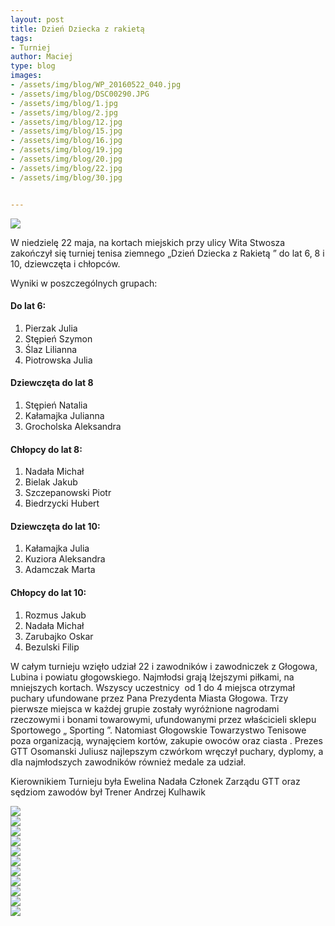```yaml
---
layout: post
title: Dzień Dziecka z rakietą
tags:
- Turniej
author: Maciej
type: blog
images:
- /assets/img/blog/WP_20160522_040.jpg
- /assets/img/blog/DSC00290.JPG
- /assets/img/blog/1.jpg
- /assets/img/blog/2.jpg
- /assets/img/blog/12.jpg
- /assets/img/blog/15.jpg
- /assets/img/blog/16.jpg
- /assets/img/blog/19.jpg
- /assets/img/blog/20.jpg
- /assets/img/blog/22.jpg
- /assets/img/blog/30.jpg


---
```


<div class="image"><img src="/assets/img/blog/16.jpg" /></div>

W niedzielę 22 maja, na kortach miejskich przy ulicy Wita Stwosza  zakończył się turniej tenisa ziemnego „Dzień Dziecka z Rakietą ” do lat 6, 8 i 10, dziewczęta i  chłopców.

Wyniki w poszczególnych grupach:

#### Do lat 6:
1. Pierzak Julia
2. Stępień Szymon
3. Ślaz Lilianna
4. Piotrowska Julia

#### Dziewczęta do lat 8
1. Stępień            Natalia
2. Kałamajka        Julianna 
3. Grocholska      Aleksandra

#### Chłopcy do lat 8:
1. Nadała              Michał
2. Bielak               Jakub
3. Szczepanowski Piotr
4. Biedrzycki        Hubert

#### Dziewczęta do lat 10:
1. Kałamajka       Julia
2. Kuziora           Aleksandra
3. Adamczak       Marta

#### Chłopcy do lat 10:
1. Rozmus          Jakub
2. Nadała            Michał
3. Zarubajko       Oskar
4. Bezulski           Filip


 W całym turnieju wzięło udział 22 i zawodników i zawodniczek z  Głogowa, Lubina i  powiatu głogowskiego. Najmłodsi grają lżejszymi piłkami, na mniejszych kortach.
 Wszyscy uczestnicy  od 1 do 4 miejsca  otrzymał puchary ufundowane przez Pana Prezydenta Miasta Głogowa. Trzy pierwsze miejsca w każdej grupie zostały wyróżnione nagrodami rzeczowymi i bonami towarowymi, ufundowanymi przez właścicieli sklepu Sportowego „ Sporting ”. Natomiast Głogowskie Towarzystwo Tenisowe poza organizacją, wynajęciem  kortów, zakupie owoców oraz ciasta . Prezes GTT Osomanski Juliusz  najlepszym czwórkom wręczył puchary, dyplomy, a dla najmłodszych zawodników również medale za udział.

 Kierownikiem Turnieju była Ewelina Nadała  Członek Zarządu GTT oraz sędziom zawodów był Trener Andrzej Kulhawik


<div id="lightgallery" class="carousel slide">
  <div class="carousel-inner">
    <div class="item active">
      <div class="row">
        <div class="span3"><a href="/assets/img/blog/30.jpg"> <img src="/assets/img/blog/30.jpg" /></a></div>
        <div class="span3"><a href="/assets/img/blog/DSC00290.jpg"> <img src="/assets/img/blog/DSC00290.jpg" /></a></div>
        <div class="span3"><a href="/assets/img/blog/1.jpg"> <img src="/assets/img/blog/1.jpg" /></a></div>
        <div class="span3"><a href="/assets/img/blog/2.jpg"> <img src="/assets/img/blog/2.jpg" /></a></div>
      </div>
      <div class="row">
        <div class="span3"><a href="/assets/img/blog/12.jpg"> <img src="/assets/img/blog/12.jpg" /></a></div>
        <div class="span3"><a href="/assets/img/blog/15.jpg"> <img src="/assets/img/blog/15.jpg" /></a></div>
        <div class="span3"><a href="/assets/img/blog/19.jpg"> <img src="/assets/img/blog/19.jpg" /></a></div>
        <div class="span3"><a href="/assets/img/blog/WP_20160522_040.jpg"> <img src="/assets/img/blog/WP_20160522_040.jpg" /></a></div>
      </div>
      <div class="row">
        <div class="span3"><a href="/assets/img/blog/16.jpg"> <img src="/assets/img/blog/16.jpg" /></a></div>
        <div class="span3"><a href="/assets/img/blog/20.jpg"> <img src="/assets/img/blog/20.jpg" /></a></div>
        <div class="span3"><a href="/assets/img/blog/22.jpg"> <img src="/assets/img/blog/22.jpg" /></a></div>
      </div>
    </div>
  </div>
</div>